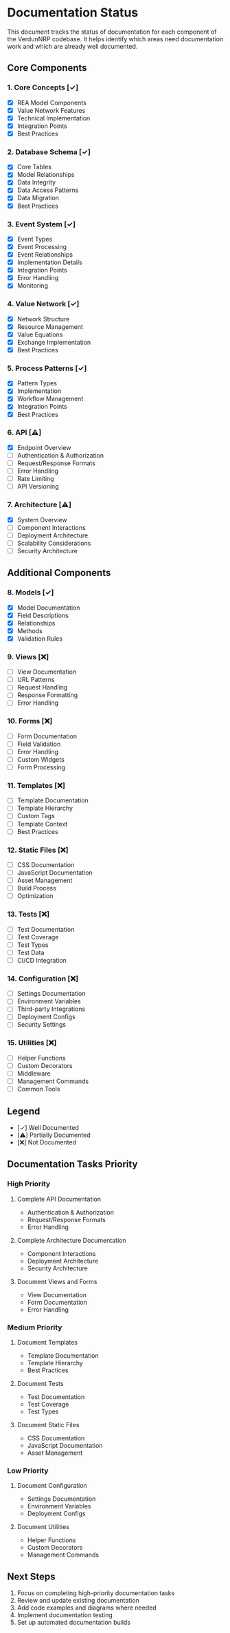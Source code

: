 # Documentation Status

This document tracks the status of documentation for each component of the VerdunNRP codebase. It helps identify which areas need documentation work and which are already well documented.

## Core Components

### 1. Core Concepts [✓]
- [x] REA Model Components
- [x] Value Network Features
- [x] Technical Implementation
- [x] Integration Points
- [x] Best Practices

### 2. Database Schema [✓]
- [x] Core Tables
- [x] Model Relationships
- [x] Data Integrity
- [x] Data Access Patterns
- [x] Data Migration
- [x] Best Practices

### 3. Event System [✓]
- [x] Event Types
- [x] Event Processing
- [x] Event Relationships
- [x] Implementation Details
- [x] Integration Points
- [x] Error Handling
- [x] Monitoring

### 4. Value Network [✓]
- [x] Network Structure
- [x] Resource Management
- [x] Value Equations
- [x] Exchange Implementation
- [x] Best Practices

### 5. Process Patterns [✓]
- [x] Pattern Types
- [x] Implementation
- [x] Workflow Management
- [x] Integration Points
- [x] Best Practices

### 6. API [⚠]
- [x] Endpoint Overview
- [ ] Authentication & Authorization
- [ ] Request/Response Formats
- [ ] Error Handling
- [ ] Rate Limiting
- [ ] API Versioning

### 7. Architecture [⚠]
- [x] System Overview
- [ ] Component Interactions
- [ ] Deployment Architecture
- [ ] Scalability Considerations
- [ ] Security Architecture

## Additional Components

### 8. Models [✓]
- [x] Model Documentation
- [x] Field Descriptions
- [x] Relationships
- [x] Methods
- [x] Validation Rules

### 9. Views [❌]
- [ ] View Documentation
- [ ] URL Patterns
- [ ] Request Handling
- [ ] Response Formatting
- [ ] Error Handling

### 10. Forms [❌]
- [ ] Form Documentation
- [ ] Field Validation
- [ ] Error Handling
- [ ] Custom Widgets
- [ ] Form Processing

### 11. Templates [❌]
- [ ] Template Documentation
- [ ] Template Hierarchy
- [ ] Custom Tags
- [ ] Template Context
- [ ] Best Practices

### 12. Static Files [❌]
- [ ] CSS Documentation
- [ ] JavaScript Documentation
- [ ] Asset Management
- [ ] Build Process
- [ ] Optimization

### 13. Tests [❌]
- [ ] Test Documentation
- [ ] Test Coverage
- [ ] Test Types
- [ ] Test Data
- [ ] CI/CD Integration

### 14. Configuration [❌]
- [ ] Settings Documentation
- [ ] Environment Variables
- [ ] Third-party Integrations
- [ ] Deployment Configs
- [ ] Security Settings

### 15. Utilities [❌]
- [ ] Helper Functions
- [ ] Custom Decorators
- [ ] Middleware
- [ ] Management Commands
- [ ] Common Tools

## Legend
- [✓] Well Documented
- [⚠] Partially Documented
- [❌] Not Documented

## Documentation Tasks Priority

### High Priority
1. Complete API Documentation
   - Authentication & Authorization
   - Request/Response Formats
   - Error Handling

2. Complete Architecture Documentation
   - Component Interactions
   - Deployment Architecture
   - Security Architecture

3. Document Views and Forms
   - View Documentation
   - Form Documentation
   - Error Handling

### Medium Priority
1. Document Templates
   - Template Documentation
   - Template Hierarchy
   - Best Practices

2. Document Tests
   - Test Documentation
   - Test Coverage
   - Test Types

3. Document Static Files
   - CSS Documentation
   - JavaScript Documentation
   - Asset Management

### Low Priority
1. Document Configuration
   - Settings Documentation
   - Environment Variables
   - Deployment Configs

2. Document Utilities
   - Helper Functions
   - Custom Decorators
   - Management Commands

## Next Steps
1. Focus on completing high-priority documentation tasks
2. Review and update existing documentation
3. Add code examples and diagrams where needed
4. Implement documentation testing
5. Set up automated documentation builds
